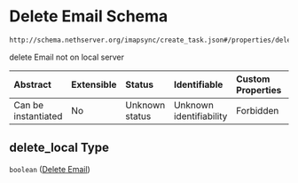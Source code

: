 # Delete Email Schema

```txt
http://schema.nethserver.org/imapsync/create_task.json#/properties/delete_local
```

delete Email not on local server

| Abstract            | Extensible | Status         | Identifiable            | Custom Properties | Additional Properties | Access Restrictions | Defined In                                                              |
| :------------------ | :--------- | :------------- | :---------------------- | :---------------- | :-------------------- | :------------------ | :---------------------------------------------------------------------- |
| Can be instantiated | No         | Unknown status | Unknown identifiability | Forbidden         | Allowed               | none                | [create\_task.json\*](imapsync/create_task.json "open original schema") |

## delete\_local Type

`boolean` ([Delete Email](create_task-properties-delete-email.md))
